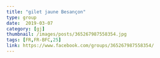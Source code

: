 ```yaml
---
title: "gilet jaune Besançon"
type: group
date:  2019-03-07
category: [gj]
thumbnail: /images/posts/365267987558354.jpg
tags: [FR,FR-BFC,25]
link: https://www.facebook.com/groups/365267987558354/
---
```

